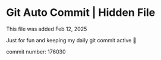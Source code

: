# Git Auto Commit | Hidden File

This file was added Feb 12, 2025

Just for fun and keeping my daily git commit active 🤪

commit number: 176030
